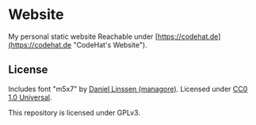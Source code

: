 
Website
=======

My personal static website
Reachable under [https://codehat.de](https://codehat.de "CodeHat's Website").

## License

Includes font "m5x7" by [Daniel Linssen (managore)](https://twitter.com/managore "managore at Twitter").
Licensed under [CC0 1.0 Universal](https://creativecommons.org/publicdomain/zero/1.0/ "CC0 1.0").

This repository is licensed under GPLv3.

